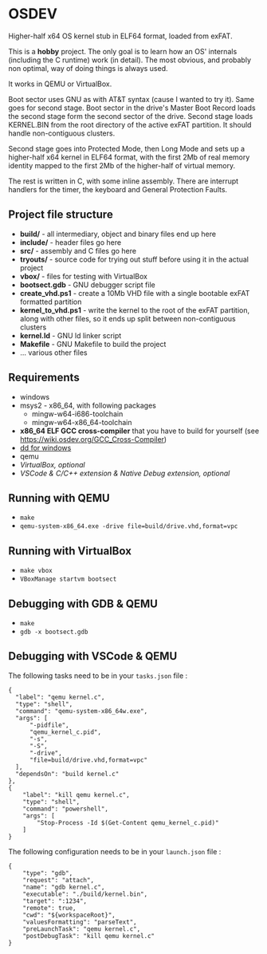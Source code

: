 OSDEV
=====
Higher-half x64 OS kernel stub in ELF64 format, loaded from exFAT.

This is a **hobby** project. The only goal is to learn how an OS' internals (including the C runtime) work (in detail). The most obvious, and probably non optimal, way of doing things is always used.

It works in QEMU or VirtualBox.

Boot sector uses GNU as with AT&T syntax (cause I wanted to try it). Same goes for second stage. Boot sector in the drive's Master Boot Record loads the second stage form the second sector of the drive. Second stage loads KERNEL.BIN from the root directory of the active exFAT partition. It should handle non-contiguous clusters.

Second stage goes into Protected Mode, then Long Mode and sets up a higher-half x64 kernel in ELF64 format, with the first 2Mb of real memory identity mapped to the first 2Mb of the higher-half of virtual memory.

The rest is written in C, with some inline assembly. There are interrupt handlers for the timer, the keyboard and General Protection Faults.

Project file structure
---------------------
* **build/** - all intermediary, object and binary files end up here
* **include/** - header files go here
* **src/** - assembly and C files go here
* **tryouts/** - source code for trying out stuff before using it in the actual project
* **vbox/** - files for testing with VirtualBox
* **bootsect.gdb** - GNU debugger script file
* **create_vhd.ps1** - create a 10Mb VHD file with a single bootable exFAT formatted partition
* **kernel_to_vhd.ps1** - write the kernel to the root of the exFAT partition, along with other files, so it ends up split between non-contiguous clusters
* **kernel.ld** - GNU ld linker script
* **Makefile** - GNU Makefile to build the project
* ... various other files

Requirements
------------
* windows
* msys2 - x86_64, with following packages
  * mingw-w64-i686-toolchain
  * mingw-w64-x86_64-toolchain
* **x86_64 ELF GCC cross-compiler** that you have to build for yourself (see https://wiki.osdev.org/GCC_Cross-Compiler)
* [dd for windows](http://www.chrysocome.net/dd)
* qemu
* _VirtualBox, optional_
* _VSCode & C/C++ extension & Native Debug extension, optional_

Running with QEMU
----------------
* ```make```
* ```qemu-system-x86_64.exe -drive file=build/drive.vhd,format=vpc```

Running with VirtualBox
----------------------
* ```make vbox```
* ```VBoxManage startvm bootsect```

Debugging with GDB & QEMU
------------------------
* ```make```
* ```gdb -x bootsect.gdb```

Debugging with VSCode & QEMU
---------------------------
The following tasks need to be in your ```tasks.json``` file : 

    {
      "label": "qemu kernel.c",
      "type": "shell",
      "command": "qemu-system-x86_64w.exe",
      "args": [
          "-pidfile",
          "qemu_kernel_c.pid",
          "-s",
          "-S",
          "-drive",
          "file=build/drive.vhd,format=vpc"
      ],
      "dependsOn": "build kernel.c"
    },
    {
        "label": "kill qemu kernel.c",
        "type": "shell",
        "command": "powershell",
        "args": [
            "Stop-Process -Id $(Get-Content qemu_kernel_c.pid)"
        ]
    }

The following configuration needs to be in your ```launch.json``` file :

    {
        "type": "gdb",
        "request": "attach",
        "name": "gdb kernel.c",
        "executable": "./build/kernel.bin",
        "target": ":1234",
        "remote": true,
        "cwd": "${workspaceRoot}",
        "valuesFormatting": "parseText",
        "preLaunchTask": "qemu kernel.c",
        "postDebugTask": "kill qemu kernel.c"
    }
